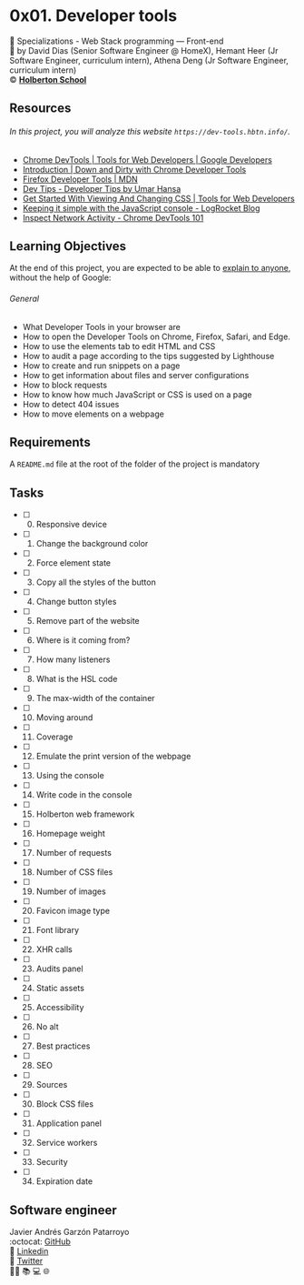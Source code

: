 # 0x01. Developer tools
:open_file_folder: Specializations - Web Stack programming ― Front-end  
:bust_in_silhouette: by David Dias (Senior Software Engineer @ HomeX), Hemant Heer (Jr Software Engineer, curriculum intern), Athena Deng (Jr Software Engineer, curriculum intern)  
:copyright: **[Holberton School](https://www.holbertonschool.com/)**

## Resources
###### In this project, you will analyze this website ```https://dev-tools.hbtn.info/```.
* [Chrome DevTools | Tools for Web Developers | Google Developers](https://developers.google.com/web/tools/chrome-devtools/)
* [Introduction | Down and Dirty with Chrome Developer Tools](https://blittle.github.io/chrome-dev-tools/)
* [Firefox Developer Tools | MDN](https://developer.mozilla.org/en-US/docs/Tools)
* [Dev Tips - Developer Tips by Umar Hansa](https://umaar.com/dev-tips/)
* [Get Started With Viewing And Changing CSS | Tools for Web Developers](https://developers.google.com/web/tools/chrome-devtools/css)
* [Keeping it simple with the JavaScript console - LogRocket Blog](https://blog.logrocket.com/keeping-it-simple-with-the-javascript-console/)
* [Inspect Network Activity - Chrome DevTools 101](https://www.youtube.com/watch?v=e1gAyQuIFQo&feature=youtu.be)


## Learning Objectives
At the end of this project, you are expected to be able to [explain to anyone](https://fs.blog/2012/04/feynman-technique/), without the help of Google:
###### General
* What Developer Tools in your browser are
* How to open the Developer Tools on Chrome, Firefox, Safari, and Edge.
* How to use the elements tab to edit HTML and CSS
* How to audit a page according to the tips suggested by Lighthouse
* How to create and run snippets on a page
* How to get information about files and server configurations
* How to block requests
* How to know how much JavaScript or CSS is used on a page
* How to detect 404 issues
* How to move elements on a webpage

## Requirements
A ```README.md``` file at the root of the folder of the project is mandatory

## Tasks
* [ ] 0. Responsive device
* [ ] 1. Change the background color
* [ ] 2. Force element state
* [ ] 3. Copy all the styles of the button
* [ ] 4. Change button styles
* [ ] 5. Remove part of the website
* [ ] 6. Where is it coming from?
* [ ] 7. How many listeners
* [ ] 8. What is the HSL code
* [ ] 9. The max-width of the container
* [ ] 10. Moving around
* [ ] 11. Coverage
* [ ] 12. Emulate the print version of the webpage
* [ ] 13. Using the console
* [ ] 14. Write code in the console
* [ ] 15. Holberton web framework
* [ ] 16. Homepage weight
* [ ] 17. Number of requests
* [ ] 18. Number of CSS files
* [ ] 19. Number of images
* [ ] 20. Favicon image type
* [ ] 21. Font library
* [ ] 22. XHR calls
* [ ] 23. Audits panel
* [ ] 24. Static assets
* [ ] 25. Accessibility
* [ ] 26. No alt
* [ ] 27. Best practices
* [ ] 28. SEO
* [ ] 29. Sources
* [ ] 30. Block CSS files
* [ ] 31. Application panel
* [ ] 32. Service workers
* [ ] 33. Security
* [ ] 34. Expiration date

## Software engineer
Javier Andrés Garzón Patarroyo  
:octocat: [GitHub](https://github.com/javierandresgp/)  
:link: [Linkedin](https://www.linkedin.com/in/javierandresgp/)  
:link: [Twitter](https://twitter.com/javierandresgp0)  
:man_technologist: :books: :computer: :globe_with_meridians:
